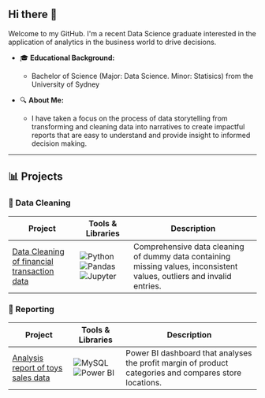 ## Hi there 👋

Welcome to my GitHub. I'm a recent Data Science graduate interested in the application of analytics in the business world to drive decisions.

- 🎓 **Educational Background:**
  - Bachelor of Science (Major: Data Science. Minor: Statisics) from the University of Sydney

- 🔍 **About Me:**  
  - I have taken a focus on the process of data storytelling from transforming and cleaning data into narratives to create impactful reports that are easy to understand and provide insight to informed decision making.
---

## 📊 Projects

### 🧹 Data Cleaning

| Project | Tools & Libraries | Description |
|--------|-------------------------|-------------|
| [Data Cleaning of financial transaction data](https://github.com/dtan20441/portfolio_transaction_cleaning) | ![Python](https://img.shields.io/badge/-python-3776AB?logo=python&logoColor=white) ![Pandas](https://img.shields.io/badge/-pandas-150458?logo=pandas) ![Jupyter](https://img.shields.io/badge/-Jupyter%20Notebook-F37626?logo=jupyter&logoColor=white) | Comprehensive data cleaning of dummy data containing missing values, inconsistent values, outliers and invalid entries. |

### 📝 Reporting

| Project | Tools & Libraries | Description |
|--------|-------------------------|-------------|
| [Analysis report of toys sales data](https://github.com/dtan20441/portfolio_toys) | ![MySQL](https://img.shields.io/badge/-MySQL-4479A1?logo=mysql&logoColor=white) ![Power BI](https://img.shields.io/badge/-Power%20BI-F2C811?logo=powerbi&logoColor=black) | Power BI dashboard that analyses the profit margin of product categories and compares store locations. |
